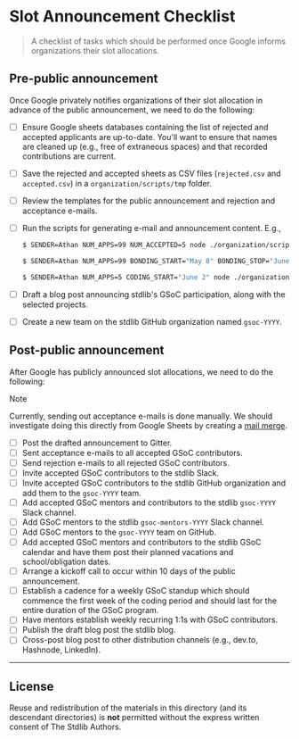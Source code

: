 <!--

Copyright (c) 2025 The Stdlib Authors.

-->

# Slot Announcement Checklist

> A checklist of tasks which should be performed once Google informs organizations their slot allocations.

## Pre-public announcement

Once Google privately notifies organizations of their slot allocation in advance of the public announcement, we need to do the following:

-   [ ] Ensure Google sheets databases containing the list of rejected and accepted applicants are up-to-date. You'll want to ensure that names are cleaned up (e.g., free of extraneous spaces) and that recorded contributions are current.

-   [ ] Save the rejected and accepted sheets as CSV files (`rejected.csv` and `accepted.csv`) in a `organization/scripts/tmp` folder.

-   [ ] Review the templates for the public announcement and rejection and acceptance e-mails.

-   [ ] Run the scripts for generating e-mail and announcement content. E.g.,

    ```bash
    $ SENDER=Athan NUM_APPS=99 NUM_ACCEPTED=5 node ./organization/scripts/rejection_emails.js

    $ SENDER=Athan NUM_APPS=99 BONDING_START="May 8" BONDING_STOP="June 1" ORG_ADMIN="Philipp Burckhardt" ORG_ADMIN_EMAIL="philipp.burckhardttc@gmail.com" node ./organization/scripts/acceptance_emails.js

    $ SENDER=Athan NUM_APPS=5 CODING_START="June 2" node ./organization/scripts/announcement.js
    ```

-   [ ] Draft a blog post announcing stdlib's GSoC participation, along with the selected projects.

-   [ ] Create a new team on the stdlib GitHub organization named `gsoc-YYYY`.

## Post-public announcement

After Google has publicly announced slot allocations, we need to do the following:

> [!NOTE]
> Currently, sending out acceptance e-mails is done manually. We should investigate doing this directly from Google Sheets by creating a [mail merge](https://developers.google.com/apps-script/samples/automations/mail-merge).

-   [ ] Post the drafted announcement to Gitter.
-   [ ] Sent acceptance e-mails to all accepted GSoC contributors.
-   [ ] Send rejection e-mails to all rejected GSoC contributors.
-   [ ] Invite accepted GSoC contributors to the stdlib Slack.
-   [ ] Invite accepted GSoC contributors to the stdlib GitHub organization and add them to the `gsoc-YYYY` team.
-   [ ] Add accepted GSoC mentors and contributors to the stdlib `gsoc-YYYY` Slack channel.
-   [ ] Add GSoC mentors to the stdlib `gsoc-mentors-YYYY` Slack channel.
-   [ ] Add GSoC mentors to the `gsoc-YYYY` team on GitHub.
-   [ ] Add accepted GSoC mentors and contributors to the stdlib GSoC calendar and have them post their planned vacations and school/obligation dates.
-   [ ] Arrange a kickoff call to occur within 10 days of the public announcement.
-   [ ] Establish a cadence for a weekly GSoC standup which should commence the first week of the coding period and should last for the entire duration of the GSoC program.
-   [ ] Have mentors establish weekly recurring 1:1s with GSoC contributors.
-   [ ] Publish the draft blog post the stdlib blog.
-   [ ] Cross-post blog post to other distribution channels (e.g., dev.to, Hashnode, LinkedIn).

* * *

## License

Reuse and redistribution of the materials in this directory (and its descendant directories) is **not** permitted without the express written consent of The Stdlib Authors.
